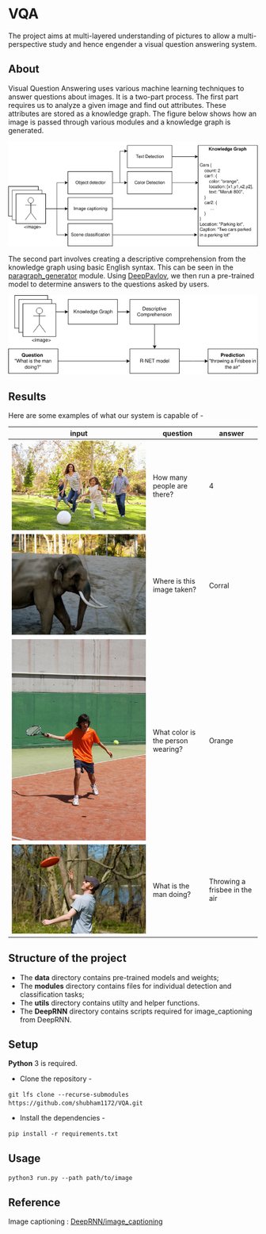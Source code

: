 # VQA
The project aims at multi-layered understanding of pictures to allow a multi-perspective study and hence engender a visual question answering system.

## About
Visual Question Answering uses various machine learning techniques to answer questions about images. It is a two-part process. The first part requires us to analyze a given image and find out attributes. These attributes are stored as a knowledge graph. The figure below shows how an image is passed through various modules and a knowledge graph is generated.

![knowledge_extraction](./docs/images/knowledge_extraction.png)

The second part involves creating a descriptive comprehension from the knowledge graph using basic English syntax. This can be seen in the [paragraph_generator](./modules/paragraph_generator.py) module. Using [DeepPavlov](http://docs.deeppavlov.ai/en/master/features/models/squad.html), we then run a pre-trained model to determine answers to the questions asked by users.

![question_answering](./docs/images/question_answering.png)

## Results

Here are some examples of what our system is capable of -

input|question|answer
--- | --- | ---
![picnic](./docs/images/picnic.jpg)|How many people are there?|4
![elephant](./docs/images/elephant.jpg)|Where is this image taken?|Corral
![tennis](./docs/images/tennis.jpg)|What color is the person wearing?|Orange
![frisbee](./docs/images/frisbee.jpg)|What is the man doing?|Throwing a frisbee in the air


## Structure of the project
- The **data** directory contains pre-trained models and weights;
- The **modules** directory contains files for individual detection and classification tasks;
- The **utils** directory contains utilty and helper functions.
- The **DeepRNN** directory contains scripts required for image_captioning from DeepRNN.

## Setup
**Python** 3 is required.
- Clone the repository -

`git lfs clone --recurse-submodules https://github.com/shubham1172/VQA.git`

- Install the dependencies -

`pip install -r requirements.txt`

## Usage

`python3 run.py --path path/to/image`

## Reference

Image captioning : [DeepRNN/image_captioning](https://github.com/DeepRNN/image_captioning)
